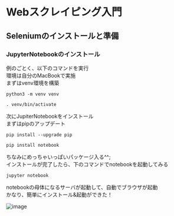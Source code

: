 # Webスクレイピング入門
## Seleniumのインストールと準備
### JupyterNotebookのインストール

例のごとく、以下のコマンドを実行   
環境は自分のMacBookで実施  
まずはvenv環境を構築 

```
python3 -m venv venv
```

```
. venv/bin/activate
```

次にJupiterNotebookをインストール  
まずはpipのアップデート  

```
pip install --upgrade pip
```

```
pip install notebook
```

ちなみにめっちゃいっぱいパッケージ入る^^;  
インストールが完了したら、下のコマンドでnotebookを起動してみる  

```
jupyter notebook
```

notebookの母体になるサーバが起動して、自動でブラウザが起動  
かなり、簡単にインストール&起動ができた！

![image](https://user-images.githubusercontent.com/18514297/103413430-d6866980-4bbc-11eb-809c-77cc79816bb7.png)
